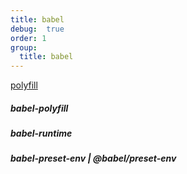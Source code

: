 ```yaml
---
title: babel
debug:  true
order: 1
group:
  title: babel
---
```


[polyfill](https://juejin.cn/post/6844903602822053895)
##### babel-polyfill

##### babel-runtime

##### babel-preset-env | @babel/preset-env
